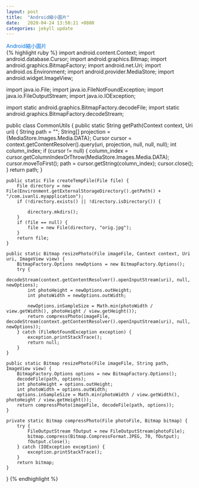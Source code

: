 ```yaml
---
layout: post
title:  "Android縮小圖片"
date:   2020-04-24 13:50:21 +0800
categories: jekyll update
---
```

<font color="#0473E2" id='1'>Android縮小圖片</font>  
{% highlight ruby %}
import android.content.Context;
import android.database.Cursor;
import android.graphics.Bitmap;
import android.graphics.BitmapFactory;
import android.net.Uri;
import android.os.Environment;
import android.provider.MediaStore;
import android.widget.ImageView;

import java.io.File;
import java.io.FileNotFoundException;
import java.io.FileOutputStream;
import java.io.IOException;

import static android.graphics.BitmapFactory.decodeFile;
import static android.graphics.BitmapFactory.decodeStream;

public class CommonUtils {
    public static String getPath(Context context, Uri uri) {
        String path = "";
        String[] projection = {MediaStore.Images.Media.DATA};
        Cursor cursor = context.getContentResolver().query(uri, projection, null, null, null);
        int column_index;
        if (cursor != null) {
            column_index = cursor.getColumnIndexOrThrow(MediaStore.Images.Media.DATA);
            cursor.moveToFirst();
            path = cursor.getString(column_index);
            cursor.close();
        }
        return path;
    }

    public static File createTempFile(File file) {
        File directory = new File(Environment.getExternalStorageDirectory().getPath() + "/com.ivanli.myapplication");
        if (!directory.exists() || !directory.isDirectory()) {

            directory.mkdirs();
        }
        if (file == null) {
            file = new File(directory, "orig.jpg");
        }
        return file;
    }

    public static Bitmap resizePhoto(File imageFile, Context context, Uri uri, ImageView view) {
        BitmapFactory.Options newOptions = new BitmapFactory.Options();
        try {
            decodeStream(context.getContentResolver().openInputStream(uri), null, newOptions);
            int photoHeight = newOptions.outHeight;
            int photoWidth = newOptions.outWidth;

            newOptions.inSampleSize = Math.min(photoWidth / view.getWidth(), photoHeight / view.getHeight());
            return compressPhoto(imageFile, decodeStream(context.getContentResolver().openInputStream(uri), null, newOptions));
        } catch (FileNotFoundException exception) {
            exception.printStackTrace();
            return null;
        }
    }

    public static Bitmap resizePhoto(File imageFile, String path, ImageView view) {
        BitmapFactory.Options options = new BitmapFactory.Options();
        decodeFile(path, options);
        int photoHeight = options.outHeight;
        int photoWidth = options.outWidth;
        options.inSampleSize = Math.min(photoWidth / view.getWidth(), photoHeight / view.getHeight());
        return compressPhoto(imageFile, decodeFile(path, options));
    }

    private static Bitmap compressPhoto(File photoFile, Bitmap bitmap) {
        try {
            FileOutputStream fOutput = new FileOutputStream(photoFile);
            bitmap.compress(Bitmap.CompressFormat.JPEG, 70, fOutput);
            fOutput.close();
        } catch (IOException exception) {
            exception.printStackTrace();
        }
        return bitmap;
    }
}
{% endhighlight %}  

[jekyll-docs]: https://jekyllrb.com/docs/home
[jekyll-gh]:   https://github.com/jekyll/jekyll
[jekyll-talk]: https://talk.jekyllrb.com/
